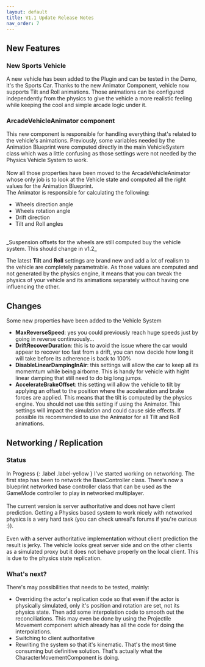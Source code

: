 ```yaml
---
layout: default
title: V1.1 Update Release Notes
nav_order: 7
---
```


## New Features
### New Sports Vehicle
A new vehicle has been added to the Plugin and can be tested in the Demo, it's the Sports Car. Thanks to the new Animator Component, vehicle now supports Tilt and Roll animations. Those animations can be configured independently from the physics to give the vehicle a more realistic feeling while keeping the cool and simple arcade logic under it. 

### ArcadeVehicleAnimator component
This new component is responsible for handling everything that's related to the vehicle's animations. Previously, some variables needed by the Animation Blueprint were computed directly in the main VehicleSystem class which was a little confusing as those settings were not needed by the Physics Vehicle System to work. 
<br>
<br>
Now all those properties have been moved to the ArcadeVehicleAnimator whose only job is to look at the Vehicle state and computed all the right values for the Animation Blueprint.
<br>
The Animator is responsible for calculating the following:
- Wheels direction angle
- Wheels rotation angle
- Drift direction
- Tilt and Roll angles
<br>
_Suspension offsets for the wheels are still computed buy the vehicle system. This should change in v1.2_

The latest **Tilt** and **Roll** settings are brand new and add a lot of realism to the vehicle are completely parametrable. As those values are computed and not generated by the physics engine, it means that you can tweak the physics of your vehicle and its animations separately without having one influencing the other.

## Changes
Some new properties have been added to the Vehicle System
<br>
* **MaxReverseSpeed**: yes you could previously reach huge speeds just by going in reverse continuously...
* **DriftRecoverDuration**: this is to avoid the issue where the car would appear to recover too fast from a drift, you can now decide how long it will take before its adherence is back to 100%
* **DisableLinearDampingInAir**: this settings will allow the car to keep all its momemtum while being airborne. This is handy for vehicle with hight linear damping that still need to do big long jumps.
* **AccelerateBrakeOffset**: this setting will allow the vehicle to tilt by applying an offset to the position where the acceleration and brake forces are applied. This means that the tilt is computed by the physics engine. You should not use this setting if using the Animator. This settings will impact the simulation and could cause side effects. If possible its recommended to use the Animator for all Tilt and Roll animations.

## Networking / Replication
### Status
In Progress
{: .label .label-yellow }
I've started working on networking. The first step has been to network the BaseController class. There's now a blueprint networked base controller class that can be used as the GameMode controller to play in networked multiplayer. 
<br>
<br>
The current version is server authoritative and does not have client prediction. Getting a Physics based system to work nicely with networked physics is a very hard task (you can check unreal's forums if you're curious :)).
<br>
<br>
Even with a server authoritative implementation without client prediction the result is jerky. The vehicle looks great server side and on the other clients as a simulated proxy but it does not behave properly on the local client. This is due to the physics state replication.
<br>
### What's next?
There's may possibilities that needs to be tested, mainly:
* Overriding the actor's replication code so that even if the actor is physically simulated, only it's position and rotation are set, not its physics state. Then add some interpolation code to smooth out the reconciliations. This may even be done by using the Projectile Movement component which already has all the code for doing the interpolations.
* Switching to client authoritative
* Rewriting the system so that it's kinematic. That's the most time consuming but definitive solution. That's actually what the CharacterMovementComponent is doing.




